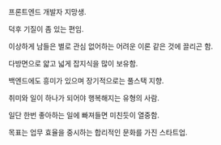 프론트엔드 개발자 지망생. 

덕후 기질이 좀 있는 편임.

이상하게 남들은 별로 관심 없어하는 어려운 이론 같은 것에 끌리곤 함. 

다방면으로 얇고 넓게 잡지식을 많이 보유함.

백엔드에도 흥미가 있으며 장기적으로는 풀스택 지향. 

취미와 일이 하나가 되어야 행복해지는 유형의 사람. 

일단 한번 좋아하는 일에 빠져들면 미친듯이 열중함. 

목표는 업무 효율을 중시하는 합리적인 문화를 가진 스타트업.
